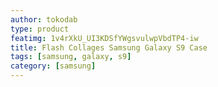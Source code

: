 ```yaml
---
author: tokodab
type: product
featimg: 1v4rXkU_UI3KDSfYWgsvulwpVbdTP4-iw
title: Flash Collages Samsung Galaxy S9 Case
tags: [samsung, galaxy, s9]
category: [samsung]
---
```

